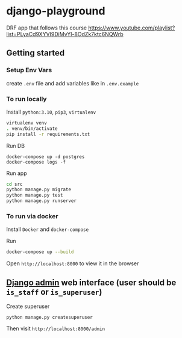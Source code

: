 # django-playground

DRF app that follows this course https://www.youtube.com/playlist?list=PLyaCd9XYVI9DiMvYl-8OdZk7ktc6NQWrb

## Getting started

### Setup Env Vars

create `.env` file and add variables like in `.env.example`

### To run locally

Install `python:3.10`, `pip3`, `virtualenv`

```sh
virtualenv venv
. venv/bin/activate
pip install -r requirements.txt
```

Run DB 

```
docker-compose up -d postgres
docker-compose logs -f
```

Run app

```sh
cd src
python manage.py migrate
python manage.py test
python manage.py runserver
```

### To run via docker

Install `Docker` and `docker-compose`

Run 
```sh
docker-compose up --build
```

Open `http://localhost:8000` to view it in the browser

## [Django admin](https://docs.djangoproject.com/en/4.1/ref/contrib/admin/) web interface (user should be `is_staff` or `is_superuser`)

Create superuser
```
python manage.py createsuperuser
```

Then visit `http://localhost:8000/admin`
